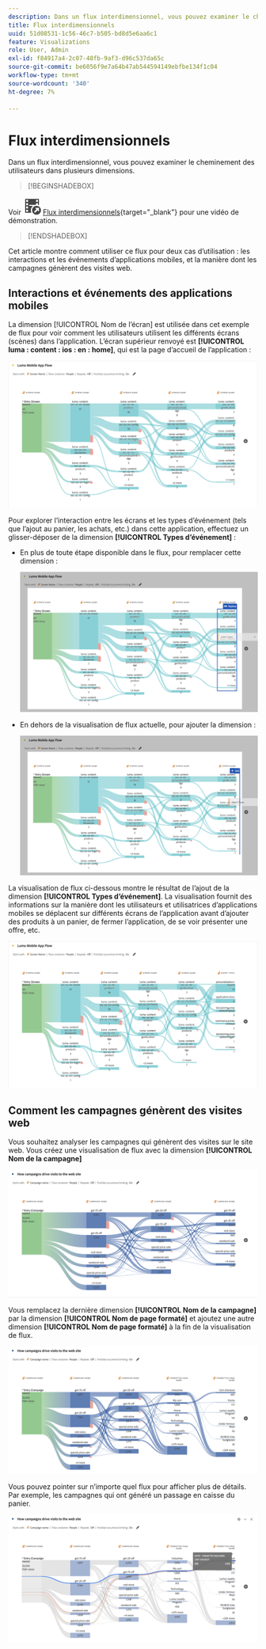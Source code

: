 ```yaml
---
description: Dans un flux interdimensionnel, vous pouvez examiner le cheminement des utilisateurs dans plusieurs dimensions.
title: Flux interdimensionnels
uuid: 51d08531-1c56-46c7-b505-bd8d5e6aa6c1
feature: Visualizations
role: User, Admin
exl-id: f84917a4-2c07-48fb-9af3-d96c537da65c
source-git-commit: be6056f9e7a64b47ab544594149ebfbe134f1c04
workflow-type: tm+mt
source-wordcount: '340'
ht-degree: 7%

---
```


# Flux interdimensionnels

Dans un flux interdimensionnel, vous pouvez examiner le cheminement des utilisateurs dans plusieurs dimensions.

>[!BEGINSHADEBOX]

Voir ![VideoCheckedOut](/help/assets/icons/VideoCheckedOut.svg) [Flux interdimensionnels](https://video.tv.adobe.com/v/24041?quality=12&learn=on){target="_blank"} pour une vidéo de démonstration.

>[!ENDSHADEBOX]

Cet article montre comment utiliser ce flux pour deux cas d’utilisation : les interactions et les événements d’applications mobiles, et la manière dont les campagnes génèrent des visites web.

## Interactions et événements des applications mobiles

La dimension [!UICONTROL Nom de l’écran] est utilisée dans cet exemple de flux pour voir comment les utilisateurs utilisent les différents écrans (scènes) dans l’application. L’écran supérieur renvoyé est **[!UICONTROL luma : content : ios : en : home]**, qui est la page d’accueil de l’application :

![Flux affichant l’élément ajouté.](assets/flowapp.png)

Pour explorer l’interaction entre les écrans et les types d’événement (tels que l’ajout au panier, les achats, etc.) dans cette application, effectuez un glisser-déposer de la dimension **[!UICONTROL Types d’événement]** :

* En plus de toute étape disponible dans le flux, pour remplacer cette dimension :

  ![Flux présentant la dimension Page glissée sur plusieurs zones.](assets/flowapp-replace.png)

* En dehors de la visualisation de flux actuelle, pour ajouter la dimension :

  ![Flux affichant la dimension Page glissée vers l’espace blanc à la fin.](assets/flowapp-add.png)

La visualisation de flux ci-dessous montre le résultat de l’ajout de la dimension **[!UICONTROL Types d’événement]**. La visualisation fournit des informations sur la manière dont les utilisateurs et utilisatrices d’applications mobiles se déplacent sur différents écrans de l’application avant d’ajouter des produits à un panier, de fermer l’application, de se voir présenter une offre, etc.

![Un fLow affichant les résultats de la dimension Page en haut de la liste.](assets/flowapp-result.png)

## Comment les campagnes génèrent des visites web

Vous souhaitez analyser les campagnes qui génèrent des visites sur le site web. Vous créez une visualisation de flux avec la dimension **[!UICONTROL Nom de la campagne]**

![Dimension du nom de la campagne web de flux](assets/flowweb.png)

Vous remplacez la dernière dimension **[!UICONTROL Nom de la campagne]** par la dimension **[!UICONTROL Nom de page formaté]** et ajoutez une autre dimension **[!UICONTROL Nom de page formaté]** à la fin de la visualisation de flux.

![Nom de campagne web de flux et dimension de page web](assets/flowweb-replace.png)

Vous pouvez pointer sur n’importe quel flux pour afficher plus de détails. Par exemple, les campagnes qui ont généré un passage en caisse du panier.

![Nom de campagne web de flux et pointeur de dimension de page web](assets/flowweb-hover.png)
